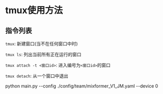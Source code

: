 # tmux使用方法

## 指令列表

`tmux`: 新建窗口(当不在任何窗口中时)

`tmux ls`: 列出当前所有正在运行的窗口

`tmux attach -t <窗口id>`: 进入编号为`<窗口id>`的窗口

`tmux detach`: 从一个窗口中退出



python main.py --config ./config/team/mixformer_V1_JM.yaml --device 0